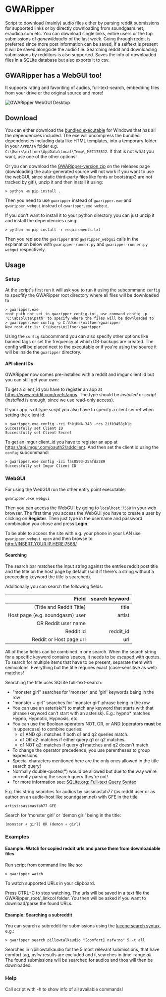 # GWARipper
Script to download (mainly) audio files either by parsing reddit submissions for supported links or by directly downloading from soundgasm.net, eraudica.com etc. You can download single links, entire users or the top submissions of *gonewildaudio* of the last week. Going through reddit is preferred since more post information can
be saved, if a selftext is present it will be saved alongside the audio file. Searching reddit and downloading submissions by redditors is also supported. Saves the info of downloaded files in a SQLite database but also exports it to csv.

## GWARipper has a WebGUI too!

It supports rating and favoriting of audios, full-text-search, embedding files from your drive or the original source and more!

![GWARipper WebGUI Desktop](https://i.imgur.com/nLqPT5T.png)

## Download
You can either download the [bundled executable](https://github.com/nilfoer/gwaripper/releases) for Windows that has all the dependencies included. The exe will uncompress the bundled dependencies including data like HTML templates, into a temporary folder in your `APPDATA` folder e.g. `C:\Users\nilfoer\AppData\Local\Temp\_MEI175512`. If that is not what you want, use one of the other options!

Or you can download the [GWARipper-version.zip](https://github.com/nilfoer/gwaripper/releases) on the releases page (downloading the auto-generated source will not work if you want to use the webGUI, since static third-party files like fonts or bootstrap3 are not tracked by git!), unzip it and then install it using:
```
> python -m pip install .
```

Then you need to use `gwaripper` instead of `gwaripper.exe` and `gwaripper_webgui` instead of `gwaripper.exe webgui`.

If you don't want to install it to your python directory you can just unzip it and install the dependencies using:
```
> python -m pip install -r requirements.txt
```

Then you replace the `gwaripper` and `gwaripper_webgui` calls in the explanation below with `gwaripper-runner.py` and `gwaripper-runner.py webgui` respectively.

## Usage
### Setup
At the script's first run it will ask you to run it using the subcommand `config` to specfify the GWARipper root directory where all files will be downloaded to
```
> gwaripper.exe
root_path not set in gwaripper_config.ini, use command config -p 'C:\absolute\path' to specify where the files will be downloaded to
> gwaripper.exe config -p C:\Users\nilfoer\gwaripper
New root dir is: C:\Users\nilfoer\gwaripper
```
Using the `config` subcommand you can also specify other options like banned tags or set the frequency at which DB-backups are created. The config will be placed next to the executable or if you're using the source it will be inside the `gwaripper` directory.

#### API client IDs

GWARipper now comes pre-installed with a reddit and imgur client id but you can still get your own:

To get a client\_id you have to register an app at https://www.reddit.com/prefs/apps. The type should be *installed* or *script* (*installed* is enough, since we use read-only access).

If your app is of type *script* you also have to specify a client secret when setting the client id:
```
> gwaripper.exe config -rci fhkjHNA-348 -rcs 2ifk3458jklg
Successfully set Client ID
Successfully set Client Secret
```

To get an imgur client\_id you have to register an app at https://api.imgur.com/oauth2/addclient. And then set the client id using the `config` subcommand:
```
> gwaripper.exe config -ici fas8593-25afda389
Successfully set Imgur Client ID
```

### WebGUI
For using the WebGUI run the other entry point executable:
```
gwaripper.exe webgui
```
Then you can access the WebGUI by going to `localhost:7568` in your web browser. The first time you access the WebGUI you have to create a user by clicking on **Register**. Then just type in the username and password combination you chose and press **Login**.

To be able to access the site with e.g. your phone in your LAN use `gwaripper_webgui open` and then browse to http://INSERT.YOUR.IP.HERE:7568/

#### Searching
The search bar matches the input string against the entries reddit post title and the title on the host page by default (so it if there's a string without a preceeding keyword the title is searched).

Additionally you can search the following fields:

| Field                                 | search keyword |
| -------------------------------------:| --------------:|
| (Title and Reddit Title)              | title          |
| Host page (e.g. soundgasm) user       | artist         |
| OR Reddit user name                   |                |
| Reddit id                             | reddit\_id     |
| Reddit or Host page url               | url            |

All of these fields can be combined in one search. When the search string for a specific keyword contains spaces, it needs to be escaped with quotes. To search for multiple items that have to be present, separate them with semicolons. Everything but the title requires exact (case-sensitive as well) matches!

Searching the title uses SQLite full-text-search:
- "monster girl" searches for 'monster' and 'girl' keywords being in the row
- "monster + girl" searches for 'monster girl' phrase being in the row
- You can use an asterisk(\*) to match any keyword that starts with that phrase (keyword can't start with an asterisk). E.g.: hypno\* matches Hypno, Hypnotic, Hypnosis, etc.
- You can use the Boolean operators NOT, OR, or AND (operators **must** be in uppercase) to combine queries:
    - q1 AND q2: matches if both q1 and q2 queries match.
    - q1 OR q2: matches if either query q1 or q2 matches.
    - q1 NOT q2: matches if query q1 matches and q2 doesn’t match.
- To change the operator precedence, you use parentheses to group expressions.
- Special characters mentioned here are the only ones allowed in the title search query!
- Normally double-quotes(**"**) would be allowed but due to the way we're currently parsing the search query they're not!
- For more information see: [SQLite.org: Full-text Query Syntax](https://www.sqlite.org/fts5.html#full_text_query_syntax)

E.g. this string searches for audios by sassmastah77 (as reddit user or as author on an audio-host like soundgasm.net) with GFE in the title
```
artist:sassmastah77 GFE
```

Search for 'monster girl' or 'demon girl' being in the title:
```
(monster + girl) OR (demon + girl)
```

### Examples
#### Example: Watch for copied reddit urls and parse them from downloadable files
Run script from command line like so:
```
> gwaripper watch
```
To watch supported URLs in your clipboard.

Press CTRL+C to stop watching. The urls will be saved in a text file the GWARipper\_root/_linkcol folder. You then will be asked if you want to download/parse the found URLs.

#### Example: Searching a subreddit
You can search a subreddit for submissions using the [lucene search syntax](https://www.reddit.com/wiki/search), e.g.:
```
> gwaripper search pillowtalkaudio "[comfort] nsfw:no" 5 -t all
```
Searches in r/pillowtalkaudio for the 5 most relevant submissions, that have comfort tag, nsfw results are excluded and it searches in time-range *all*. The found submissions will be searched for audios and thos will then be downloaded.

### Help
Call script with -h to show info of all available commands!
